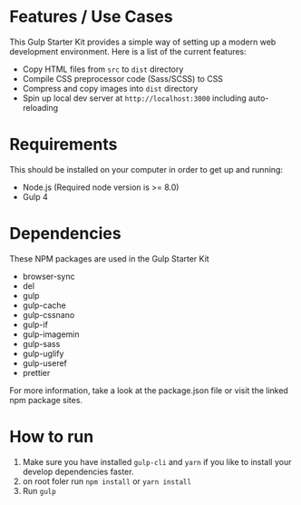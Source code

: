# Features / Use Cases

This Gulp Starter Kit provides a simple way of setting up a modern web development environment. Here is a list of the current features:

- Copy HTML files from `src` to `dist` directory
- Compile CSS preprocessor code (Sass/SCSS) to CSS
- Compress and copy images into `dist` directory
- Spin up local dev server at `http://localhost:3000` including auto-reloading

# Requirements

This should be installed on your computer in order to get up and running:

- Node.js (Required node version is >= 8.0)
- Gulp 4

# Dependencies

These NPM packages are used in the Gulp Starter Kit

- browser-sync
- del
- gulp
- gulp-cache
- gulp-cssnano
- gulp-if
- gulp-imagemin
- gulp-sass
- gulp-uglify
- gulp-useref
- prettier

For more information, take a look at the package.json file or visit the linked npm package sites.

# How to run

1. Make sure you have installed `gulp-cli` and `yarn` if you like to install your develop dependencies faster.
2. on root foler run `npm install` or `yarn install`
3. Run `gulp`
